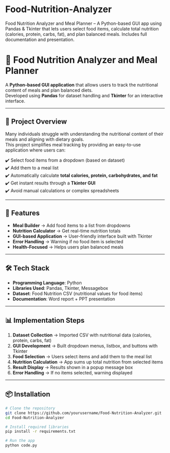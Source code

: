 # Food-Nutrition-Analyzer
Food Nutrition Analyzer and Meal Planner – A Python-based GUI app using Pandas &amp; Tkinter that lets users select food items, calculate total nutrition (calories, protein, carbs, fat), and plan balanced meals. Includes full documentation and presentation.
# 🥗 Food Nutrition Analyzer and Meal Planner  

A **Python-based GUI application** that allows users to track the nutritional content of meals and plan balanced diets.  
Developed using **Pandas** for dataset handling and **Tkinter** for an interactive interface.  

---

## 📌 Project Overview  
Many individuals struggle with understanding the nutritional content of their meals and aligning with dietary goals.  
This project simplifies meal tracking by providing an easy-to-use application where users can:  

✔️ Select food items from a dropdown (based on dataset)  
✔️ Add them to a meal list  
✔️ Automatically calculate **total calories, protein, carbohydrates, and fat**  
✔️ Get instant results through a **Tkinter GUI**  
✔️ Avoid manual calculations or complex spreadsheets  

---

## 🚀 Features  
- **Meal Builder** → Add food items to a list from dropdowns  
- **Nutrition Calculator** → Get real-time nutrition totals  
- **GUI-based Application** → User-friendly interface built with Tkinter  
- **Error Handling** → Warning if no food item is selected  
- **Health-Focused** → Helps users plan balanced meals  

---

## 🛠️ Tech Stack  
- **Programming Language**: Python  
- **Libraries Used**: Pandas, Tkinter, Messagebox  
- **Dataset**: Food Nutrition CSV (nutritional values for food items)  
- **Documentation**: Word report + PPT presentation  

---

## 📊 Implementation Steps  
1. **Dataset Collection** → Imported CSV with nutritional data (calories, protein, carbs, fat)  
2. **GUI Development** → Built dropdown menus, listbox, and buttons with Tkinter  
3. **Food Selection** → Users select items and add them to the meal list  
4. **Nutrition Calculation** → App sums up total nutrition from selected items  
5. **Result Display** → Results shown in a popup message box  
6. **Error Handling** → If no items selected, warning displayed  

---

## 📦 Installation  

```bash
# Clone the repository
git clone https://github.com/yourusername/Food-Nutrition-Analyzer.git
cd Food-Nutrition-Analyzer

# Install required libraries
pip install -r requirements.txt

# Run the app
python code.py

